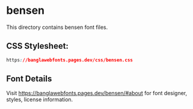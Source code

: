 # bensen

This directory contains bensen font files.

## CSS Stylesheet:
```css
https://banglawebfonts.pages.dev/css/bensen.css
```

## Font Details
Visit https://banglawebfonts.pages.dev/bensen/#about for font designer, styles, license information.